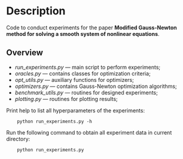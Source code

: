# Description
Code to conduct experiments for the paper **Modified Gauss-Newton method for solving a smooth system of nonlinear equations**.

## Overview

* *run_experiments.py* — main script to perform experiments;
* *oracles.py* — contains classes for optimization criteria;
* *opt_utils.py* — auxiliary functions for optimizers;
* *optimizers.py* — contains Gauss-Newton optimization algorithms;
* *benchmark_utils.py* — routines for designed experiments;
* *plotting.py* — routines for plotting results;

Print help to list all hyperparameters of the experiments:
```
    python run_experiments.py -h
```
Run the following command to obtain all experiment data in current directory:
```
    python run_experiments.py
```

